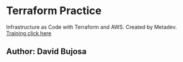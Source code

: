 # Terraform Practice 
Infrastructure as Code with Terraform and AWS. Created by Metadev.
[Training click here](https://github.com/metadevpro/terraform-aws-training)
<br>
## Author: David Bujosa